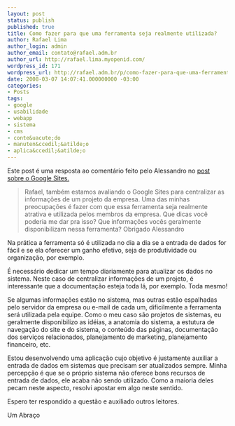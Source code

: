 ```yaml
---
layout: post
status: publish
published: true
title: Como fazer para que uma ferramenta seja realmente utilizada?
author: Rafael Lima
author_login: admin
author_email: contato@rafael.adm.br
author_url: http://rafael.lima.myopenid.com/
wordpress_id: 171
wordpress_url: http://rafael.adm.br/p/como-fazer-para-que-uma-ferramenta-seja-realmente-utilizada/
date: 2008-03-07 14:07:41.000000000 -03:00
categories:
- Posts
tags:
- google
- usabilidade
- webapp
- sistema
- cms
- conte&uacute;do
- manuten&ccedil;&atilde;o
- aplica&ccedil;&atilde;o
---
```

Este post &eacute; uma resposta ao coment&aacute;rio feito pelo Alessandro no <a href="http://rafael.adm.br/p/google-sites/">post sobre o Google Sites.</a>
<blockquote>Rafael, tamb&eacute;m estamos avaliando o Google Sites para centralizar as informa&ccedil;&otilde;es de um projeto da empresa.
Uma das minhas preocupa&ccedil;&otilde;es &eacute; fazer com que essa ferramenta seja realmente atrativa e utilizada pelos membros da empresa.
Que dicas voc&ecirc; poderia me dar pra isso? Que informa&ccedil;&otilde;es voc&ecirc;s geralmente disponibilizam nessa ferramenta?
Obrigado
Alessandro</blockquote>
Na pr&aacute;tica a ferramenta s&oacute; &eacute; utilizada no dia a dia se a entrada de dados for f&aacute;cil e se ela oferecer um ganho efetivo, seja de produtividade ou organiza&ccedil;&atilde;o, por exemplo.

&Eacute; necess&aacute;rio dedicar um tempo diariamente para atualizar os dados no sistema. Neste caso de centralizar informa&ccedil;&otilde;es de um projeto, &eacute; interessante que a documenta&ccedil;&atilde;o esteja toda l&aacute;, por exemplo. Toda mesmo!

Se algumas informa&ccedil;&otilde;es est&atilde;o no sistema, mas outras est&atilde;o espalhadas pelo servidor da empresa ou e-mail de cada um, dificilmente a ferramenta ser&aacute; utilizada pela equipe.
Como o meu caso s&atilde;o projetos de sistemas, eu geralmente disponibilizo as id&eacute;ias, a anatomia do sistema, a estutura de navega&ccedil;&atilde;o do site e do sistema, o conte&uacute;do das p&aacute;ginas, documenta&ccedil;&atilde;o dos servi&ccedil;os relacionados, planejamento de marketing, planejamento financeiro, etc.

Estou desenvolvendo uma aplica&ccedil;&atilde;o cujo objetivo &eacute; justamente auxiliar a entrada de dados em sistemas que precisam ser atualizados sempre. Minha percep&ccedil;&atilde;o &eacute; que se o pr&oacute;prio sistema n&atilde;o oferece bons recursos de entrada de dados, ele acaba n&atilde;o sendo utilizado. Como a maioria deles pecam neste aspecto, resolvi apostar em algo neste sentido.

Espero ter respondido a quest&atilde;o e auxiliado outros leitores.

Um Abra&ccedil;o
